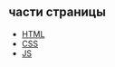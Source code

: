  **части страницы**
---
 + [HTML](https://github.com/Kalinin-Alexander/landingPage/blob/main/My_page/mainPage.html)
  + [CSS](https://github.com/Kalinin-Alexander/landingPage/blob/main/My_page/CSSCode.css)
  + [JS](https://github.com/Kalinin-Alexander/landingPage/blob/main/My_page/jsCode.js)
